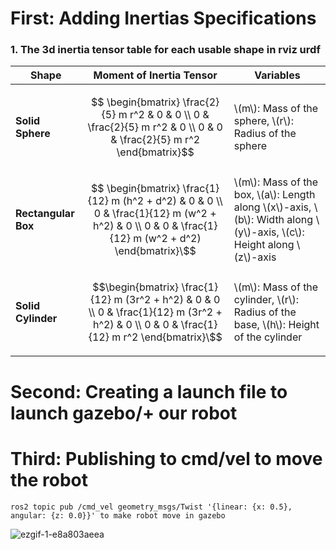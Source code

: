 # First: Adding Inertias Specifications




### 1. The 3d inertia tensor table for each usable shape in rviz urdf
<table>
  <thead>
    <tr>
      <th>Shape</th>
      <th>Moment of Inertia Tensor</th>
      <th>Variables</th>
    </tr>
  </thead>
  <tbody>
    <tr>
      <td><strong>Solid Sphere</strong></td>
      <td>
        
```math
 \begin{bmatrix} \frac{2}{5} m r^2 & 0 & 0 \\ 0 & \frac{2}{5} m r^2 & 0 \\ 0 & 0 & \frac{2}{5} m r^2 \end{bmatrix}
 ```
 </td>
      <td>\(m\): Mass of the sphere, \(r\): Radius of the sphere</td>
    </tr>
    <tr>
      <td><strong>Rectangular Box</strong></td>
      <td>
        
```math
  \begin{bmatrix} \frac{1}{12} m (h^2 + d^2) & 0 & 0 \\ 0 & \frac{1}{12} m (w^2 + h^2) & 0 \\ 0 & 0 & \frac{1}{12} m (w^2 + d^2) \end{bmatrix}\
 ```
  </td>
      <td>\(m\): Mass of the box, \(a\): Length along \(x\)-axis, \(b\): Width along \(y\)-axis, \(c\): Height along \(z\)-axis</td>
    </tr>
    <tr>
      <td><strong>Solid Cylinder</strong></td>
      <td>
        
        
        
  ```math
  \begin{bmatrix} \frac{1}{12} m (3r^2 + h^2) & 0 & 0 \\ 0 & \frac{1}{12} m (3r^2 + h^2)  & 0 \\ 0 & 0 & \frac{1}{12} m r^2 \end{bmatrix}\
 ```

</td>
      <td>\(m\): Mass of the cylinder, \(r\): Radius of the base, \(h\): Height of the cylinder</td>
    </tr>
  </tbody>
</table>


# Second: Creating a launch file to launch gazebo/+ our robot

# Third: Publishing to cmd/vel to move the robot
```
ros2 topic pub /cmd_vel geometry_msgs/Twist '{linear: {x: 0.5}, angular: {z: 0.0}}' to make robot move in gazebo

```
![ezgif-1-e8a803aeea](https://github.com/user-attachments/assets/bf2b2d43-534c-450e-b4cb-fe3faf740a1e)


